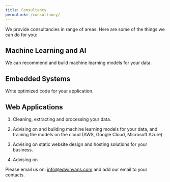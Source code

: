 ```yaml
---
title: Consultancy
permalink: /consultancy/
---
```


We provide consultancies in range of areas. Here are some of the things we can do for you:

## Machine Learning and AI

We can recommend and build machine learning models for your data. 

## Embedded Systems

Write optimized code for your application. 

## Web Applications

1. Cleaning, extracting and processing your data.

2. Advising on and building machine learning models for your data, and training the models on the cloud (AWS, Google Cloud, Microsoft Azure).

3. Advising on static website design and hosting solutions for your business.

4. Advising on 

Please email us on: info@edwinvans.com and add our email to your contacts. 